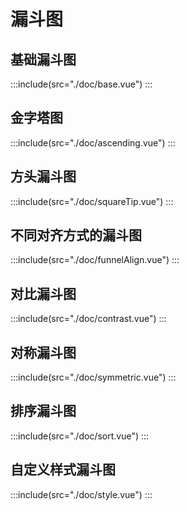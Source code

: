 # 漏斗图

## 基础漏斗图

:::include(src="./doc/base.vue")
:::

## 金字塔图

:::include(src="./doc/ascending.vue")
:::

## 方头漏斗图

:::include(src="./doc/squareTip.vue")
:::

## 不同对齐方式的漏斗图

:::include(src="./doc/funnelAlign.vue")
:::

## 对比漏斗图

:::include(src="./doc/contrast.vue")
:::

## 对称漏斗图

:::include(src="./doc/symmetric.vue")
:::


## 排序漏斗图

:::include(src="./doc/sort.vue")
:::

## 自定义样式漏斗图

:::include(src="./doc/style.vue")
:::
